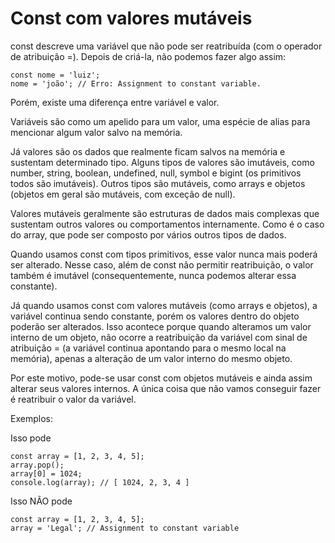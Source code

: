 # Const com valores mutáveis

const descreve uma variável que não pode ser reatribuída (com o operador de atribuição =). Depois de criá-la, não podemos fazer algo assim:

    const nome = 'luiz';
    nome = 'joão'; // Erro: Assignment to constant variable.

Porém, existe uma diferença entre variável e valor.

Variáveis são como um apelido para um valor, uma espécie de alias para mencionar algum valor salvo na memória.

Já valores são os dados que realmente ficam salvos na memória e sustentam determinado tipo. Alguns tipos de valores são imutáveis, como number, string, boolean, undefined, null, symbol e bigint (os primitivos todos são imutáveis). Outros tipos são mutáveis, como arrays e objetos (objetos em geral são mutáveis, com exceção de null).

Valores mutáveis geralmente são estruturas de dados mais complexas que sustentam outros valores ou comportamentos internamente. Como é o caso do array, que pode ser composto por vários outros tipos de dados.

Quando usamos const com tipos primitivos, esse valor nunca mais poderá ser alterado. Nesse caso, além de const não permitir reatribuição, o valor também é imutável (consequentemente, nunca podemos alterar essa constante).

Já quando usamos const com valores mutáveis (como arrays e objetos), a variável continua sendo constante, porém os valores dentro do objeto poderão ser alterados. Isso acontece porque quando alteramos um valor interno de um objeto, não ocorre a reatribuição da variável com sinal de atribuição = (a variável continua apontando para o mesmo local na memória), apenas a alteração de um valor interno do mesmo objeto.

Por este motivo, pode-se usar const com objetos mutáveis e ainda assim alterar seus valores internos. A única coisa que não vamos conseguir fazer é reatribuir o valor da variável.

Exemplos:

Isso pode

    const array = [1, 2, 3, 4, 5];
    array.pop();
    array[0] = 1024;
    console.log(array); // [ 1024, 2, 3, 4 ]
     

Isso NÃO pode

    const array = [1, 2, 3, 4, 5];
    array = 'Legal'; // Assignment to constant variable